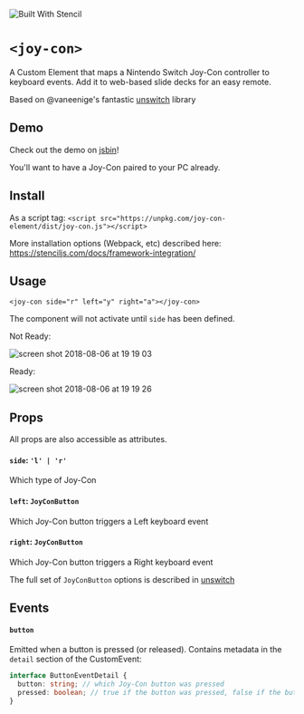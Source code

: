![Built With Stencil](https://img.shields.io/badge/-Built%20With%20Stencil-16161d.svg?logo=data%3Aimage%2Fsvg%2Bxml%3Bbase64%2CPD94bWwgdmVyc2lvbj0iMS4wIiBlbmNvZGluZz0idXRmLTgiPz4KPCEtLSBHZW5lcmF0b3I6IEFkb2JlIElsbHVzdHJhdG9yIDE5LjIuMSwgU1ZHIEV4cG9ydCBQbHVnLUluIC4gU1ZHIFZlcnNpb246IDYuMDAgQnVpbGQgMCkgIC0tPgo8c3ZnIHZlcnNpb249IjEuMSIgaWQ9IkxheWVyXzEiIHhtbG5zPSJodHRwOi8vd3d3LnczLm9yZy8yMDAwL3N2ZyIgeG1sbnM6eGxpbms9Imh0dHA6Ly93d3cudzMub3JnLzE5OTkveGxpbmsiIHg9IjBweCIgeT0iMHB4IgoJIHZpZXdCb3g9IjAgMCA1MTIgNTEyIiBzdHlsZT0iZW5hYmxlLWJhY2tncm91bmQ6bmV3IDAgMCA1MTIgNTEyOyIgeG1sOnNwYWNlPSJwcmVzZXJ2ZSI%2BCjxzdHlsZSB0eXBlPSJ0ZXh0L2NzcyI%2BCgkuc3Qwe2ZpbGw6I0ZGRkZGRjt9Cjwvc3R5bGU%2BCjxwYXRoIGNsYXNzPSJzdDAiIGQ9Ik00MjQuNywzNzMuOWMwLDM3LjYtNTUuMSw2OC42LTkyLjcsNjguNkgxODAuNGMtMzcuOSwwLTkyLjctMzAuNy05Mi43LTY4LjZ2LTMuNmgzMzYuOVYzNzMuOXoiLz4KPHBhdGggY2xhc3M9InN0MCIgZD0iTTQyNC43LDI5Mi4xSDE4MC40Yy0zNy42LDAtOTIuNy0zMS05Mi43LTY4LjZ2LTMuNkgzMzJjMzcuNiwwLDkyLjcsMzEsOTIuNyw2OC42VjI5Mi4xeiIvPgo8cGF0aCBjbGFzcz0ic3QwIiBkPSJNNDI0LjcsMTQxLjdIODcuN3YtMy42YzAtMzcuNiw1NC44LTY4LjYsOTIuNy02OC42SDMzMmMzNy45LDAsOTIuNywzMC43LDkyLjcsNjguNlYxNDEuN3oiLz4KPC9zdmc%2BCg%3D%3D&colorA=16161d&style=flat-square)

# `<joy-con>`

A Custom Element that maps a Nintendo Switch Joy-Con controller to keyboard events. Add it to web-based slide decks for an easy remote.

Based on @vaneenige's fantastic [unswitch](https://github.com/vaneenige/unswitch) library

## Demo

Check out the demo on [jsbin](http://jsbin.com/qapoven/edit?html,js,output)!

You'll want to have a Joy-Con paired to your PC already.

## Install

As a script tag: `<script src="https://unpkg.com/joy-con-element/dist/joy-con.js"></script>`

More installation options (Webpack, etc) described here: https://stenciljs.com/docs/framework-integration/

## Usage

`<joy-con side="r" left="y" right="a"></joy-con>`

The component will not activate until `side` has been defined.

Not Ready:

![screen shot 2018-08-06 at 19 19 03](https://user-images.githubusercontent.com/389077/43747267-58a543be-99ae-11e8-8e93-77c6b0b9def2.png)

Ready:

![screen shot 2018-08-06 at 19 19 26](https://user-images.githubusercontent.com/389077/43747270-5ad05a34-99ae-11e8-92b4-693b7f659b53.png)

## Props

All props are also accessible as attributes.

#### `side`: `'l' | 'r'`

Which type of Joy-Con

#### `left`: `JoyConButton`

Which Joy-Con button triggers a Left keyboard event

#### `right`: `JoyConButton`

Which Joy-Con button triggers a Right keyboard event

The full set of `JoyConButton` options is described in [unswitch](https://github.com/vaneenige/unswitch#usage)

## Events

#### `button`

Emitted when a button is pressed (or released). Contains metadata in the `detail` section of the CustomEvent:

```typescript
interface ButtonEventDetail {
  button: string; // which Joy-Con button was pressed
  pressed: boolean; // true if the button was pressed, false if the button was released
}
```
